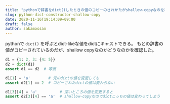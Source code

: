 ```yaml
---
title: "pythonで辞書をdict()したときの値のコピーのされかたがshallow-copyなのを確認"
slug: python-dict-constructor-shallow-copy
date: 2020-11-16T19:14:09+09:00
draft: false
author: sakamossan
---
```


pythonで `dict()` を呼ぶとdict-likeな値をdictにキャストできる。
もとの辞書の値がコピーされているのだが、shallow copyなのかどうなのかを確認した。

```python
d1 = {1: 2, 3: {4: 5}}
d2 = dict(d1)
assert d1 == d2  # 等価

d1[1] = 'a'        # 元のdictの値を変更しても
assert d2[1] == 2  # コピーされたdictの値は変わらない

d1[3][4] = 'a'          # 深いところの値を変更すると
assert d2[3][4] == 'a'  # shallow-copyなのでdictこっちの値は変わってしまう
```